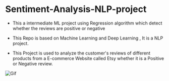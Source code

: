 # Sentiment-Analysis-NLP-project
- This a intermediate ML project using Regression algorithm which detect whether the reviews are positive or negative


- This Repo is based on Machine Learning and Deep Learning , It is a NLP project.


- This Project is used to analyze the customer's reviews of different products from a E-commerce Website called Etsy whether it is a Positive or Negative review.

![Gif](https://github.com/nithinkrish-25/Sentiment-Analysis-NLP-project/blob/main/ezgif-2-7e2f589476.gif?raw=true)
